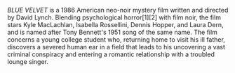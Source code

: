 _BLUE VELVET_ is a 1986 American neo-noir mystery film written and directed by David Lynch. Blending psychological horror[1][2] with film noir, the film stars Kyle MacLachlan, Isabella Rossellini, Dennis Hopper, and Laura Dern, and is named after Tony Bennett's 1951 song of the same name. The film concerns a young college student who, returning home to visit his ill father, discovers a severed human ear in a field that leads to his uncovering a vast criminal conspiracy and entering a romantic relationship with a troubled lounge singer.
